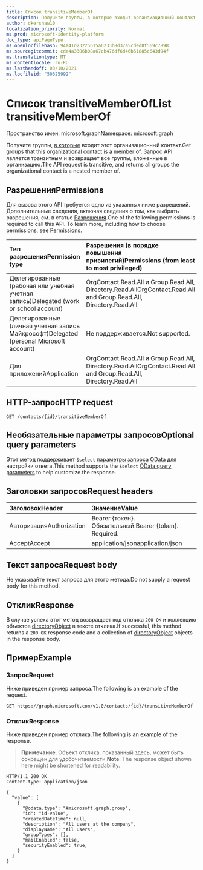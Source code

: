```yaml
---
title: Список transitiveMemberOf
description: Получите группы, в которые входит органзиационный контакт. Этот запрос API является транзитным и также возвращает все группы, вложенные пользователем.
author: dkershaw10
localization_priority: Normal
ms.prod: microsoft-identity-platform
doc_type: apiPageType
ms.openlocfilehash: 94a41d23225615a6233b8d37a5cded8f569c7898
ms.sourcegitcommit: cde4a3386b08a67cb476df6d46b51885c643d94f
ms.translationtype: MT
ms.contentlocale: ru-RU
ms.lasthandoff: 03/10/2021
ms.locfileid: "50625992"
---
```

# <a name="list-transitivememberof"></a><span data-ttu-id="1b016-104">Список transitiveMemberOf</span><span class="sxs-lookup"><span data-stu-id="1b016-104">List transitiveMemberOf</span></span>

<span data-ttu-id="1b016-105">Пространство имен: microsoft.graph</span><span class="sxs-lookup"><span data-stu-id="1b016-105">Namespace: microsoft.graph</span></span>

<span data-ttu-id="1b016-106">Получите группы, [в которые](../resources/orgcontact.md) входит этот организационный контакт.</span><span class="sxs-lookup"><span data-stu-id="1b016-106">Get groups that this [organizational contact](../resources/orgcontact.md) is a member of.</span></span> <span data-ttu-id="1b016-107">Запрос API является транзитным и возвращает все группы, вложенные в организацию.</span><span class="sxs-lookup"><span data-stu-id="1b016-107">The API request is transitive, and returns all groups the organizational contact is a nested member of.</span></span>

## <a name="permissions"></a><span data-ttu-id="1b016-108">Разрешения</span><span class="sxs-lookup"><span data-stu-id="1b016-108">Permissions</span></span>

<span data-ttu-id="1b016-p103">Для вызова этого API требуется одно из указанных ниже разрешений. Дополнительные сведения, включая сведения о том, как выбрать разрешения, см. в статье [Разрешения](/graph/permissions-reference).</span><span class="sxs-lookup"><span data-stu-id="1b016-p103">One of the following permissions is required to call this API. To learn more, including how to choose permissions, see [Permissions](/graph/permissions-reference).</span></span>

|<span data-ttu-id="1b016-111">Тип разрешения</span><span class="sxs-lookup"><span data-stu-id="1b016-111">Permission type</span></span>      | <span data-ttu-id="1b016-112">Разрешения (в порядке повышения привилегий)</span><span class="sxs-lookup"><span data-stu-id="1b016-112">Permissions (from least to most privileged)</span></span>              |
|:--------------------|:---------------------------------------------------------|
|<span data-ttu-id="1b016-113">Делегированные (рабочая или учебная учетная запись)</span><span class="sxs-lookup"><span data-stu-id="1b016-113">Delegated (work or school account)</span></span> | <span data-ttu-id="1b016-114">OrgContact.Read.All и Group.Read.All, Directory.Read.All</span><span class="sxs-lookup"><span data-stu-id="1b016-114">OrgContact.Read.All and Group.Read.All, Directory.Read.All</span></span>  |
|<span data-ttu-id="1b016-115">Делегированные (личная учетная запись Майкрософт)</span><span class="sxs-lookup"><span data-stu-id="1b016-115">Delegated (personal Microsoft account)</span></span> | <span data-ttu-id="1b016-116">Не поддерживается.</span><span class="sxs-lookup"><span data-stu-id="1b016-116">Not supported.</span></span>    |
|<span data-ttu-id="1b016-117">Для приложений</span><span class="sxs-lookup"><span data-stu-id="1b016-117">Application</span></span> | <span data-ttu-id="1b016-118">OrgContact.Read.All и Group.Read.All, Directory.Read.All</span><span class="sxs-lookup"><span data-stu-id="1b016-118">OrgContact.Read.All and Group.Read.All, Directory.Read.All</span></span> |

## <a name="http-request"></a><span data-ttu-id="1b016-119">HTTP-запрос</span><span class="sxs-lookup"><span data-stu-id="1b016-119">HTTP request</span></span>

<!-- { "blockType": "ignored" } -->

```http
GET /contacts/{id}/transitiveMemberOf
```

## <a name="optional-query-parameters"></a><span data-ttu-id="1b016-120">Необязательные параметры запросов</span><span class="sxs-lookup"><span data-stu-id="1b016-120">Optional query parameters</span></span>

<span data-ttu-id="1b016-121">Этот метод поддерживает `$select` [параметры запроса OData](/graph/query-parameters) для настройки ответа.</span><span class="sxs-lookup"><span data-stu-id="1b016-121">This method supports the `$select` [OData query parameters](/graph/query-parameters) to help customize the response.</span></span>

## <a name="request-headers"></a><span data-ttu-id="1b016-122">Заголовки запросов</span><span class="sxs-lookup"><span data-stu-id="1b016-122">Request headers</span></span>

| <span data-ttu-id="1b016-123">Заголовок</span><span class="sxs-lookup"><span data-stu-id="1b016-123">Header</span></span>       | <span data-ttu-id="1b016-124">Значение</span><span class="sxs-lookup"><span data-stu-id="1b016-124">Value</span></span> |
|:---------------|:--------|
| <span data-ttu-id="1b016-125">Авторизация</span><span class="sxs-lookup"><span data-stu-id="1b016-125">Authorization</span></span>  | <span data-ttu-id="1b016-p104">Bearer {токен}. Обязательный.</span><span class="sxs-lookup"><span data-stu-id="1b016-p104">Bearer {token}. Required.</span></span>  |
| <span data-ttu-id="1b016-128">Accept</span><span class="sxs-lookup"><span data-stu-id="1b016-128">Accept</span></span>  | <span data-ttu-id="1b016-129">application/json</span><span class="sxs-lookup"><span data-stu-id="1b016-129">application/json</span></span>|

## <a name="request-body"></a><span data-ttu-id="1b016-130">Текст запроса</span><span class="sxs-lookup"><span data-stu-id="1b016-130">Request body</span></span>

<span data-ttu-id="1b016-131">Не указывайте текст запроса для этого метода.</span><span class="sxs-lookup"><span data-stu-id="1b016-131">Do not supply a request body for this method.</span></span>

## <a name="response"></a><span data-ttu-id="1b016-132">Отклик</span><span class="sxs-lookup"><span data-stu-id="1b016-132">Response</span></span>

<span data-ttu-id="1b016-133">В случае успеха этот метод возвращает код отклика `200 OK` и коллекцию объектов [directoryObject](../resources/directoryobject.md) в тексте отклика.</span><span class="sxs-lookup"><span data-stu-id="1b016-133">If successful, this method returns a `200 OK` response code and a collection of [directoryObject](../resources/directoryobject.md) objects in the response body.</span></span>

## <a name="example"></a><span data-ttu-id="1b016-134">Пример</span><span class="sxs-lookup"><span data-stu-id="1b016-134">Example</span></span>

### <a name="request"></a><span data-ttu-id="1b016-135">Запрос</span><span class="sxs-lookup"><span data-stu-id="1b016-135">Request</span></span>

<span data-ttu-id="1b016-136">Ниже приведен пример запроса.</span><span class="sxs-lookup"><span data-stu-id="1b016-136">The following is an example of the request.</span></span>

<!-- {
  "blockType": "request",
  "name": "orgcontact_list_transitivememberof"
}-->

```msgraph-interactive
GET https://graph.microsoft.com/v1.0/contacts/{id}/transitiveMemberOf
```

### <a name="response"></a><span data-ttu-id="1b016-137">Отклик</span><span class="sxs-lookup"><span data-stu-id="1b016-137">Response</span></span>

<span data-ttu-id="1b016-138">Ниже приведен пример отклика.</span><span class="sxs-lookup"><span data-stu-id="1b016-138">The following is an example of the response.</span></span>
><span data-ttu-id="1b016-139">**Примечание**. Объект отклика, показанный здесь, может быть сокращен для удобочитаемости.</span><span class="sxs-lookup"><span data-stu-id="1b016-139">**Note**: The response object shown here might be shortened for readability.</span></span> 

<!-- {
  "blockType": "response",
  "truncated": true,
  "@odata.type": "microsoft.graph.directoryObject",
  "isCollection": true
} -->
```http
HTTP/1.1 200 OK
Content-type: application/json

{
  "value": [
    {
      "@odata.type": "#microsoft.graph.group",
      "id": "id-value",
      "createdDateTime": null,
      "description": "All users at the company",
      "displayName": "All Users",
      "groupTypes": [],
      "mailEnabled": false,
      "securityEnabled": true,
    }
  ]
}
```

<!-- uuid: 8fcb5dbc-d5aa-4681-8e31-b001d5168d79
2015-10-25 14:57:30 UTC -->
<!-- {
  "type": "#page.annotation",
  "description": "List orgContact transitiveMemberOf",
  "keywords": "",
  "section": "documentation",
  "tocPath": "",
  "suppressions": [
  ]
}-->

